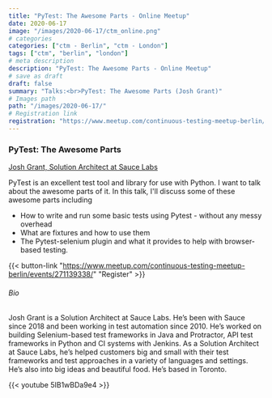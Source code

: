 ```yaml
---
title: "PyTest: The Awesome Parts - Online Meetup"
date: 2020-06-17
image: "/images/2020-06-17/ctm_online.png"
# categories
categories: ["ctm - Berlin", "ctm - London"]
tags: ["ctm", "berlin", "london"]
# meta description
description: "PyTest: The Awesome Parts - Online Meetup"
# save as draft
draft: false
summary: "Talks:<br>PyTest: The Awesome Parts (Josh Grant)"
# Images path
path: "/images/2020-06-17/"
# Registration link
registration: "https://www.meetup.com/continuous-testing-meetup-berlin/events/271139338/"
---
```


###  PyTest: The Awesome Parts
[Josh Grant, Solution Architect at Sauce Labs](https://www.linkedin.com/in/josh-grant-9570a214/)

PyTest is an excellent test tool and library for use with Python. 
I want to talk about the awesome parts of it. In this talk, I'll 
discuss some of these awesome parts including

- How to write and run some basic tests using Pytest - without any messy overhead
- What are fixtures and how to use them
- The Pytest-selenium plugin and what it provides to help with browser-based testing.

{{< button-link "https://www.meetup.com/continuous-testing-meetup-berlin/events/271139338/" "Register" >}}

###### Bio
Josh Grant is a Solution Architect at Sauce Labs. He’s been with Sauce 
since 2018 and been working in test automation since 2010. He’s worked 
on building Selenium-based test frameworks in Java and Protractor, API 
test frameworks in Python and CI systems with Jenkins. As a Solution 
Architect at Sauce Labs, he’s helped customers big and small with their 
test frameworks and test approaches in a variety of languages and settings. He’s also into big ideas and beautiful food. He’s based in Toronto.

{{< youtube 5IB1wBDa9e4 >}}